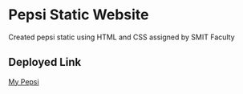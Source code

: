 # Pepsi Static Website

Created pepsi static using  HTML and CSS assigned by SMIT Faculty

## Deployed Link
<a href="https://tabasualeh.github.io/smit_formAssignment/"> My  Pepsi</a>